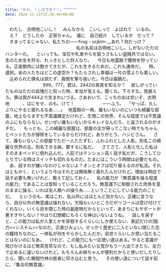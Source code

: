 ```yaml
---
title: "わた、！しのでき？！。^^^^^"
date: 2024-12-21T15:26:40+09:00
---
```

　わたし　古明地こいし！
　みんなから　こいしって　よばれて　いるの。
　え？　どうしたの　正邪ちゃん。　誰に　自己紹介　しているか　だって？
　きまってるじゃない、私たちの――fvxg・ucjklm-__あれ？何だっけ？
　
　
　
　
　
　
　
　
　
　
　
　
　私の名前は古明地こいし。しがないただのハンターだ。
　といっても、宝石や札束やらを狙うさもしい盗賊共ではない。生のため生を狩る、れっきとした狩人なり。
　今日も地霊殿で獲物を狩っている。正直獣肉には飽きてきたが、これも生きるためだ。これも運命だ。
　時。選択。あの人たちはどこの虚空か？もたらされし幸福は一片の雪よりも美しい。
　込められた弾丸は誤たず、眉間を撃ち抜いた。今日は猫鍋だ。
　
　
　
　
　
　
　999。777。君は、2442の真実を知るか？
　欲しがっていたものはただの岩塊だと知った時、本当が見える。聞くな。下ろすな。見据えろ。罪は我が444より生まれいづる。さあおいで、こっちの水は甘いぞ、古明地　　　、はにをせ、のも、けて！
　
　
　
　
　――ふう。
　｢やっぱ、久しぶりにやると疲れるなあ……｣
　地霊殿の一角、誰もいないのにいつも綺麗な部屋。地上ならまず七不思議確定だけれど、生憎この世界、そんな程度では不思議のふにもならない。せいぜい誰もいないからキレイなんだろ、と返されるのがオチだ。
　もっとも、この綺麗な部屋は、部屋の主が帰ってこない時でもちゃんとペットたちが掃除をしているからだけれど。ありがとう、ハシビさん。
　さて、誰もいないこの部屋でただ一人たたずむ、ふわふわとした人影。別名この綺麗な世界の主。別名できる妹。要するに私だ。
　さてさて、人影と化した私はそのままベッドに倒れ込んだ。人前ではテンション高く話す私だが、こうしてひとりでいる時はスイッチも切れるものだ。たまにはこういう時間は必要だもの。
　あ、話すのが嫌いなわけじゃないよ？オンとオフは切り替えるのが私流。それはともかく、というより今はそれとは関係無く疲れたんだけれど。理由は明白で話す必要も無いけれど、敢えて記しておく。
　私の能力が『無意識を操る程度の能力』であることは皆知っていることだろう。無意識下に制御された肉体を意のままに操る、いわば全人類への操り糸……ということにしている能力のことだ。
　というのも、実はこれ、私以外にはほとんど効かない。正確に言うなら、自分以外の無意識は操れない。欠陥もいいところだがリコールは受け付けてくれない。いくら目を閉じた時の副産物だからといって、あまりにもサポートが悪すぎやしない？やはり幻想郷にもろくな神はいないようね。
　話しを戻すと、この能力は私が人里とかを徘徊するぐらいにしか使えない、表記だけの|能力<<システム>>なのだ。正直びみょい。せっかく歴史に二人といない閉じた恋の瞳持ちなのに。一体私が何をやらかしたんだか。前世ぐらいしか思い当たることはないのになあ。
　けれど、この能力にも一応使い道はある。やると意識が飛びかけるほど無茶苦茶なので、もし私みたいな覚がもう一人出てきたら、全力で止めるに違いないけれど。もちろんお姉ちゃんが便利だからと使いだしたりしたら、聞いた瞬間竹林の医者に叩き込むと思う。
　その使い道について話す前に、『集合的無意識』
　
